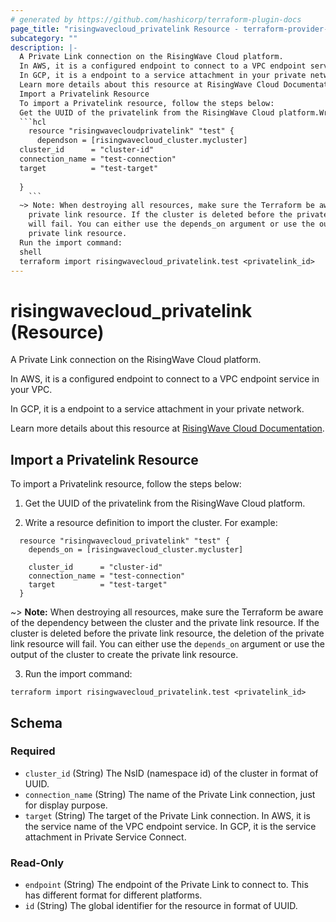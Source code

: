 ```yaml
---
# generated by https://github.com/hashicorp/terraform-plugin-docs
page_title: "risingwavecloud_privatelink Resource - terraform-provider-risingwavecloud"
subcategory: ""
description: |-
  A Private Link connection on the RisingWave Cloud platform.
  In AWS, it is a configured endpoint to connect to a VPC endpoint service in your VPC.
  In GCP, it is a endpoint to a service attachment in your private network.
  Learn more details about this resource at RisingWave Cloud Documentation https://docs.risingwave.com/cloud/create-a-connection/.
  Import a Privatelink Resource
  To import a Privatelink resource, follow the steps below:
  Get the UUID of the privatelink from the RisingWave Cloud platform.Write a resource definition to import the cluster. For example:
  ```hcl
    resource "risingwavecloudprivatelink" "test" {
      dependson = [risingwavecloud_cluster.mycluster]
  cluster_id      = "cluster-id"
  connection_name = "test-connection"
  target          = "test-target"
  
  }
    ```
  ~> Note: When destroying all resources, make sure the Terraform be aware of the dependency between the cluster and the
    private link resource. If the cluster is deleted before the private link resource, the deletion of the private link resource
    will fail. You can either use the depends_on argument or use the output of the cluster to create the
    private link resource.
  Run the import command:
  shell
  terraform import risingwavecloud_privatelink.test <privatelink_id>
---
```


# risingwavecloud_privatelink (Resource)

A Private Link connection on the RisingWave Cloud platform.

In AWS, it is a configured endpoint to connect to a VPC endpoint service in your VPC.

In GCP, it is a endpoint to a service attachment in your private network.

Learn more details about this resource at [RisingWave Cloud Documentation](https://docs.risingwave.com/cloud/create-a-connection/).

## Import a Privatelink Resource

To import a Privatelink resource, follow the steps below:

1. Get the UUID of the privatelink from the RisingWave Cloud platform.

2. Write a resource definition to import the cluster. For example:

```hcl
  resource "risingwavecloud_privatelink" "test" {
    depends_on = [risingwavecloud_cluster.mycluster]

    cluster_id      = "cluster-id"
    connection_name = "test-connection"
    target          = "test-target"
  }
  ```

  ~> **Note:** When destroying all resources, make sure the Terraform be aware of the dependency between the cluster and the 
  private link resource. If the cluster is deleted before the private link resource, the deletion of the private link resource 
  will fail. You can either use the `depends_on` argument or use the output of the cluster to create the 
  private link resource.

3. Run the import command:

```shell
terraform import risingwavecloud_privatelink.test <privatelink_id>
```



<!-- schema generated by tfplugindocs -->
## Schema

### Required

- `cluster_id` (String) The NsID (namespace id) of the cluster in format of UUID.
- `connection_name` (String) The name of the Private Link connection, just for display purpose.
- `target` (String) The target of the Private Link connection. In AWS, it is the service name of the VPC endpoint service. In GCP, it is the service attachment in Private Service Connect.

### Read-Only

- `endpoint` (String) The endpoint of the Private Link to connect to. This has different format for different platforms.
- `id` (String) The global identifier for the resource in format of UUID.

